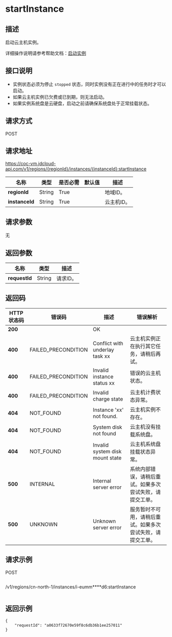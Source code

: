 # startInstance


## 描述

启动云主机实例。

详细操作说明请参考帮助文档：[启动实例](https://docs.jdcloud.com/cn/virtual-machines/start-instance)

## 接口说明
- 实例状态必须为停止 `stopped` 状态，同时实例没有正在进行中的任务时才可以启动。
- 如果云主机实例已欠费或已到期，则无法启动。
- 如果实例系统盘是云硬盘，启动之前请确保系统盘处于正常挂载状态。


## 请求方式
POST

## 请求地址
https://coc-vm.jdcloud-api.com/v1/regions/{regionId}/instances/{instanceId}:startInstance

|名称|类型|是否必需|默认值|描述|
|---|---|---|---|---|
|**regionId**|String|True| |地域ID。|
|**instanceId**|String|True| |云主机ID。|

## 请求参数
无


## 返回参数
|名称|类型|描述|
|---|---|---|
|**requestId**|String|请求ID。|


## 返回码
|HTTP状态码|错误码|描述|错误解析|
|---|---|---|---|
|**200**||OK||
|**400**|FAILED_PRECONDITION|Conflict with underlay task xx|云主机实例正在执行其它任务，请稍后再试。|
|**400**|FAILED_PRECONDITION|Invalid instance status xx|错误的云主机状态。|
|**400**|FAILED_PRECONDITION|Invalid charge state|云主机计费状态异常。|
|**404**|NOT_FOUND|Instance 'xx' not found.|云主机实例不存在。|
|**404**|NOT_FOUND|System disk not found|云主机没有挂载系统盘。|
|**404**|NOT_FOUND|Invalid system disk mount state|云主机系统盘挂载状态异常。|
|**500**|INTERNAL|Internal server error|系统内部错误，请稍后重试。如果多次尝试失败，请提交工单。|
|**500**|UNKNOWN|Unknown server error|服务暂时不可用，请稍后重试。如果多次尝试失败，请提交工单。|

## 请求示例
POST
```
```
/v1/regions/cn-north-1/instances/i-eumm****d6:startInstance

```

```

## 返回示例
```
{
    "requestId": "a0633f72670e59f8c6db36b1ee257011"
}
```
